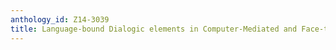 ```yaml
---
anthology_id: Z14-3039
title: Language-bound Dialogic elements in Computer-Mediated and Face-to-Face Communication
---
```

